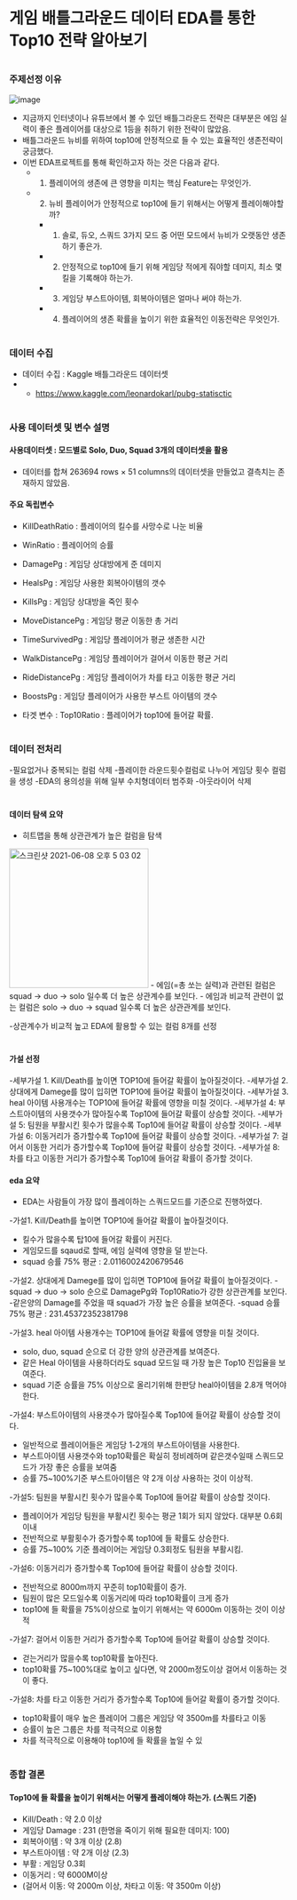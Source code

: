 
# 게임 배틀그라운드 데이터 EDA를 통한 Top10 전략 알아보기
#

### 주제선정 이유

![image](https://user-images.githubusercontent.com/80455724/121173056-5531b200-c893-11eb-8fd0-bb8f74b96599.png)

- 지금까지 인터넷이나 유튜브에서 볼 수 있던 배틀그라운드 전략은 대부분은 에임 실력이 좋은 플레이어를 대상으로 1등을 취하기 위한 전략이 많았음. 
- 배틀그라운드 뉴비를 위하여 top10에 안정적으로 들 수 있는 효율적인 생존전략이 궁금했다.
- 이번 EDA프로젝트를 통해 확인하고자 하는 것은 다음과 같다.
    - 1. 플레이어의 생존에 큰 영향을 미치는 핵심 Feature는 무엇인가. 
    - 2. 뉴비 플레이어가 안정적으로 top10에 들기 위해서는 어떻게 플레이해야할까?
        - 1) 솔로, 듀오, 스쿼드 3가지 모드 중 어떤 모드에서 뉴비가 오랫동안 생존하기 좋은가.
        - 2) 안정적으로 top10에 들기 위해 게임당 적에게 줘야할 데미지, 최소 몇 킬을 기록해야 하는가.
        - 3) 게임당 부스트아이템, 회복아이템은 얼마나 써야 하는가.
        - 4) 플레이어의 생존 확률을 높이기 위한 효율적인 이동전략은 무엇인가.

#

### 데이터 수집
- 데이터 수집 : Kaggle 배틀그라운드 데이터셋
- - https://www.kaggle.com/leonardokarl/pubg-statisctic
#
### 사용 데이터셋 및 변수 설명
#### 사용데이터셋 : 모드별로 Solo, Duo, Squad 3개의 데이터셋을 활용
- 데이터를 합쳐 263694 rows × 51 columns의 데이터셋을 만들었고 결측치는 존재하지 않았음.

#### 주요 독립변수 
- KillDeathRatio : 플레이어의 킬수를 사망수로 나눈 비율
- WinRatio : 플레이어의 승률
- DamagePg : 게임당 상대방에게 준 데미지
- HealsPg : 게임당 사용한 회복아이템의 갯수
- KillsPg : 게임당 상대방을 죽인 횟수
- MoveDistancePg : 게임당 평균 이동한 총 거리
- TimeSurvivedPg : 게임당 플레이어가 평균 생존한 시간
- WalkDistancePg : 게임당 플레이어가 걸어서 이동한 평균 거리
- RideDistancePg : 게임당 플레이어가 차를 타고 이동한 평균 거리
- BoostsPg : 게임당 플레이어가 사용한 부스트 아이템의 갯수

- 타겟 변수 : Top10Ratio : 플레이어가 top10에 들어갈 확률.

#
### 데이터 전처리
-필요없거나 중복되는 컬럼 삭제
-플레이한 라운드횟수컬럼로 나누어 게임당 횟수 컬럼을 생성
-EDA의 용의성을 위해 일부 수치형데이터 범주화
-아웃라이어 삭제

#
#### 데이터 탐색 요약
- 히트맵을 통해 상관관계가 높은 컬럼을 탐색
<img width="251" alt="스크린샷 2021-06-08 오후 5 03 02" src="https://user-images.githubusercontent.com/80455724/121147114-8bfbce00-c87b-11eb-8dc7-ae785a9c13e5.png">
- 에임(=총 쏘는 실력)과 관련된 컬럼은 squad -> duo -> solo 일수록 더 높은 상관계수를 보인다.
- 에임과 비교적 관련이 없는 컬럼은 solo -> duo -> squad 일수록 더 높은 상관관계를 보인다.

-상관계수가 비교적 높고 EDA에 활용할 수 있는 컬럼 8개를 선정
#
#### 가설 선정
-세부가설 1. Kill/Death를 높이면 TOP10에 들어갈 확률이 높아질것이다. 
-세부가설 2. 상대에게 Damege를 많이 입히면 TOP10에 들어갈 확률이 높아질것이다.
-세부가설 3. heal 아이템 사용개수는 TOP10에 들어갈 확률에 영향을 미칠 것이다.
-세부가설 4: 부스트아이템의 사용갯수가 많아질수록 Top10에 들어갈 확률이 상승할 것이다.
-세부가설 5: 팀원을 부활시킨 횟수가 많을수록 Top10에 들어갈 확률이 상승할 것이다.
-세부가설 6:  이동거리가 증가할수록 Top10에 들어갈 확률이 상승할 것이다.
-세부가설 7: 걸어서 이동한 거리가 증가할수록 Top10에 들어갈 확률이 상승할 것이다.
-세부가설 8: 차를 타고 이동한 거리가 증가할수록 Top10에 들어갈 확률이 증가할 것이다.


#### eda 요약
- EDA는 사람들이 가장 많이 플레이하는 스쿼드모드를 기준으로 진행하였다.

-가설1. Kill/Death를 높이면 TOP10에 들어갈 확률이 높아질것이다. 
- 킬수가 많을수록 탑10에 들어갈 확률이 커진다.
- 게임모드를 sqaud로 할때, 에임 실력에 영향을 덜 받는다.
- squad 승률 75% 평균 : 2.0116002420679546

-가설2. 상대에게 Damege를 많이 입히면 TOP10에 들어갈 확률이 높아질것이다.
-squad -> duo -> solo 순으로 DamagePg와 Top10Ratio가 강한 상관관계를 보인다.
-같은양의 Damage를 주었을 때 squad가 가장 높은 승률을 보여준다.
-squad 승률 75% 평균 : 231.45372352381798

-가설3. heal 아이템 사용개수는 TOP10에 들어갈 확률에 영향을 미칠 것이다.
- solo, duo, squad 순으로 더 강한 양의 상관관계를 보여준다.
- 같은 Heal 아이템을 사용하더라도 squad 모드일 때 가장 높은 Top10 진입율을 보여준다.
- squad 기준 승률을 75% 이상으로 올리기위해 한판당 heal아이템을 2.8개 먹어야 한다.

-가설4: 부스트아이템의 사용갯수가 많아질수록 Top10에 들어갈 확률이 상승할 것이다.
- 일반적으로 플레이어들은 게임당 1-2개의 부스트아이템을 사용한다.
- 부스트아이템 사용갯수와 top10확률은 확실히 정비례하며 같은갯수일때 스쿼드모드가 가장 좋은 승률을 보여줌
- 승률 75~100%기준 부스트아이템은 약 2개 이상 사용하는 것이 이상적.


-가설5: 팀원을 부활시킨 횟수가 많을수록 Top10에 들어갈 확률이 상승할 것이다.
- 플레이어가 게임당 팀원을 부활시킨 횟수는 평균 1회가 되지 않았다. 대부분 0.6회 이내
- 전반적으로 부활횟수가 증가할수록 top10에 들 확률도 상승한다.
- 승률 75~100% 기준 플레이어는 게임당 0.3회정도 팀원을 부활시킴.

-가설6:  이동거리가 증가할수록 Top10에 들어갈 확률이 상승할 것이다.
- 전반적으로 8000m까지 꾸준히 top10확률이 증가.
- 팀원이 많은 모드일수록 이동거리에 따라 top10확률이 크게 증가
- top10에 들 확률을 75%이상으로 높이기 위해서는 약 6000m 이동하는 것이 이상적

-가설7: 걸어서 이동한 거리가 증가할수록 Top10에 들어갈 확률이 상승할 것이다.
- 걷는거리가 많을수록 top10확률 높아진다.
- top10확률 75~100%대로 높이고 싶다면, 약 2000m정도이상 걸어서 이동하는 것이 좋다.

-가설8: 차를 타고 이동한 거리가 증가할수록 Top10에 들어갈 확률이 증가할 것이다.
- top10확률이 매우 높은 플레이어 그룹은 게임당 약 3500m를 차를타고 이동
- 승률이 높은 그룹은 차를 적극적으로 이용함
- 차를 적극적으로 이용해야 top10에 들 확률을 높일 수 있


#
### 종합 결론 
#### Top10에 들 확률을 높이기 위해서는 어떻게 플레이해야 하는가. (스쿼드 기준)

- Kill/Death : 약 2.0 이상
- 게임당 Damage : 231 (한명을 죽이기 위해 필요한 데미지: 100)
- 회복아이템 : 약 3개 이상 (2.8)
- 부스트아이템 : 약 2개 이상 (2.3)
- 부활 : 게임당 0.3회
- 이동거리 : 약 6000M이상
- (걸어서 이동: 약 2000m 이상, 차타고 이동: 약 3500m 이상)
